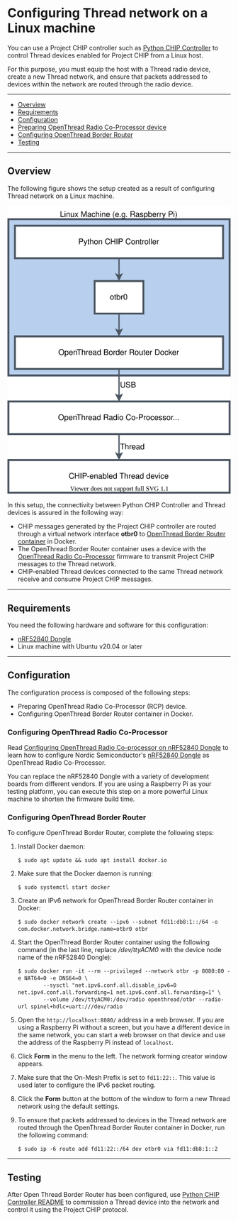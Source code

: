 # Configuring Thread network on a Linux machine

You can use a Project CHIP controller such as
[Python CHIP Controller](../../src/controller/python/README.md) to control
Thread devices enabled for Project CHIP from a Linux host.

For this purpose, you must equip the host with a Thread radio device, create a
new Thread network, and ensure that packets addressed to devices within the
network are routed through the radio device.

<hr>

-   [Overview](#overview)
-   [Requirements](#requirements)
-   [Configuration](#configuration)
-   [Preparing OpenThread Radio Co-Processor device](#preparing-openthread-radio-co-processor)
-   [Configuring OpenThread Border Router](#configuring-openthread-border-router)
-   [Testing](#testing)

<hr>

## Overview

The following figure shows the setup created as a result of configuring Thread
network on a Linux machine.

![linux_thread_connectivity](../images/linux_thread_connectivity.svg)

In this setup, the connectivity between Python CHIP Controller and Thread
devices is assured in the following way:

-   CHIP messages generated by the Project CHIP controller are routed through a
    virtual network interface **otbr0** to
    [OpenThread Border Router container](https://openthread.io/guides/border-router/docker)
    in Docker.
-   The OpenThread Border Router container uses a device with the
    [OpenThread Radio Co-Processor](https://openthread.io/platforms/co-processor)
    firmware to transmit Project CHIP messages to the Thread network.
-   CHIP-enabled Thread devices connected to the same Thread network receive and
    consume Project CHIP messages.

<hr>

## Requirements

You need the following hardware and software for this configuration:

-   [nRF52840 Dongle](https://www.nordicsemi.com/Software-and-tools/Development-Kits/nRF52840-Dongle)
-   Linux machine with Ubuntu v20.04 or later

<hr>

## Configuration

The configuration process is composed of the following steps:

-   Preparing OpenThread Radio Co-Processor (RCP) device.
-   Configuring OpenThread Border Router container in Docker.

### Configuring OpenThread Radio Co-Processor

Read
[Configuring OpenThread Radio Co-processor on nRF52840 Dongle](openthread_rcp_nrf_dongle.md)
to learn how to configure Nordic Semiconductor's
[nRF52840 Dongle](https://www.nordicsemi.com/Software-and-tools/Development-Kits/nRF52840-Dongle)
as OpenThread Radio Co-Processor.

You can replace the nRF52840 Dongle with a variety of development boards from
different vendors. If you are using a Raspberry Pi as your testing platform, you
can execute this step on a more powerful Linux machine to shorten the firmware
build time.

### Configuring OpenThread Border Router

To configure OpenThread Border Router, complete the following steps:

1.  Install Docker daemon:

        $ sudo apt update && sudo apt install docker.io

2.  Make sure that the Docker daemon is running:

        $ sudo systemctl start docker

3.  Create an IPv6 network for OpenThread Border Router container in Docker:

        $ sudo docker network create --ipv6 --subnet fd11:db8:1::/64 -o com.docker.network.bridge.name=otbr0 otbr

4.  Start the OpenThread Border Router container using the following command (in
    the last line, replace _/dev/ttyACM0_ with the device node name of the
    nRF52840 Dongle):

        $ sudo docker run -it --rm --privileged --network otbr -p 8080:80 -e NAT64=0 -e DNS64=0 \
                --sysctl "net.ipv6.conf.all.disable_ipv6=0 net.ipv4.conf.all.forwarding=1 net.ipv6.conf.all.forwarding=1" \
                --volume /dev/ttyACM0:/dev/radio openthread/otbr --radio-url spinel+hdlc+uart:///dev/radio

5.  Open the `http://localhost:8080/` address in a web browser. If you are using
    a Raspberry Pi without a screen, but you have a different device in the same
    network, you can start a web browser on that device and use the address of
    the Raspberry Pi instead of `localhost`.
6.  Click **Form** in the menu to the left. The network forming creator window
    appears.
7.  Make sure that the On-Mesh Prefix is set to `fd11:22::`. This value is used
    later to configure the IPv6 packet routing.
8.  Click the **Form** button at the bottom of the window to form a new Thread
    network using the default settings.
9.  To ensure that packets addressed to devices in the Thread network are routed
    through the OpenThread Border Router container in Docker, run the following
    command:

        $ sudo ip -6 route add fd11:22::/64 dev otbr0 via fd11:db8:1::2

<hr>

## Testing

After Open Thread Border Router has been configured, use
[Python CHIP Controller README](../../src/controller/python/README.md) to
commission a Thread device into the network and control it using the Project
CHIP protocol.
